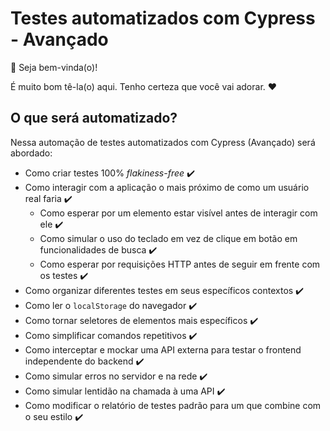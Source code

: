 # Testes automatizados com Cypress - Avançado

👋 Seja bem-vinda(o)!

É muito bom tê-la(o) aqui. Tenho certeza que você vai adorar. ❤️

## O que será automatizado?

Nessa automação de testes automatizados com Cypress (Avançado) será abordado:

- Como criar testes 100% _flakiness-free_ ✔️
- Como interagir com a aplicação o mais próximo de como um usuário real faria ✔️
  - Como esperar por um elemento estar visível antes de interagir com ele ✔️
  - Como simular o uso do teclado em vez de clique em botão em funcionalidades de busca ✔️
  - Como esperar por requisições HTTP antes de seguir em frente com os testes ✔️
- Como organizar diferentes testes em seus específicos contextos ✔️
- Como ler o `localStorage` do navegador ✔️
- Como tornar seletores de elementos mais específicos ✔️
- Como simplificar comandos repetitivos ✔️
- Como interceptar e mockar uma API externa para testar o frontend independente do backend ✔️
- Como simular erros no servidor e na rede ✔️
- Como simular lentidão na chamada à uma API ✔️
- Como modificar o relatório de testes padrão para um que combine com o seu estilo ✔️

